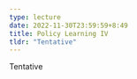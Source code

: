 ```yaml
---
type: lecture
date: 2022-11-30T23:59:59+8:49
title: Policy Learning IV
tldr: "Tentative"
---
```

Tentative

